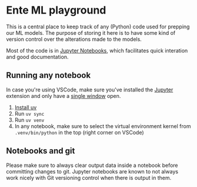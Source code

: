 # Ente ML playground

This is a central place to keep track of any (Python) code used for prepping our ML models. The purpose of storing it here is to have some kind of version control over the alterations made to the models.

Most of the code is in [Jupyter Notebooks](https://jupyter.org/), which facilitates quick interation and good documentation.

## Running any notebook

In case you're using VSCode, make sure you've installed the [Jupyter](https://marketplace.visualstudio.com/items?itemName=ms-toolsai.jupyter) extension and only have a [single window](https://github.com/microsoft/vscode/issues/125993#issuecomment-2099627960) open.

1. [Install uv](https://docs.astral.sh/uv/getting-started/installation/)
2. Run `uv sync`
3. Run `uv venv`
4. In any notebook, make sure to select the virtual environment kernel from `.venv/bin/python` in the top (right corner on VSCode)

## Notebooks and git

Please make sure to always clear output data inside a notebook before committing changes to git.
Jupyter notebooks are known to not always work nicely with Git versioning control when there is output in them.
